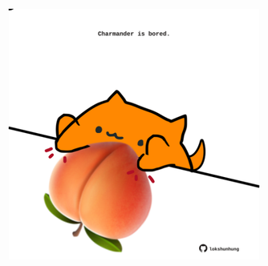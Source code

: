 <!-- built at 25/10/2023, 16:00:44 UTC -->
<p align="center">
  <img width="500" height="500" src="./ReadmeImage.svg">
</p>
